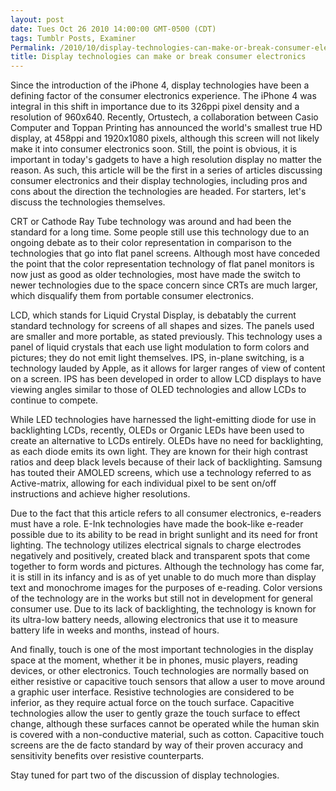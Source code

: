 ```yaml
---
layout: post
date: Tues Oct 26 2010 14:00:00 GMT-0500 (CDT)
tags: Tumblr Posts, Examiner
Permalink: /2010/10/display-technologies-can-make-or-break-consumer-electronics
title: Display technologies can make or break consumer electronics
---
```


Since the introduction of the iPhone 4, display technologies have been a defining factor of the consumer electronics experience. The iPhone 4 was integral in this shift in importance due to its 326ppi pixel density and a resolution of 960x640. Recently, Ortustech, a collaboration between Casio Computer and Toppan Printing has announced the world's smallest true HD display, at 458ppi and 1920x1080 pixels, although this screen will not likely make it into consumer electronics soon. Still, the point is obvious, it is important in today's gadgets to have a high resolution display no matter the reason. As such, this article will be the first in a series of articles discussing consumer electronics and their display technologies, including pros and cons about the direction the technologies are headed. For starters, let's discuss the technologies themselves.

CRT or Cathode Ray Tube technology was around and had been the standard for a long time. Some people still use this technology due to an ongoing debate as to their color representation in comparison to the technologies that go into flat panel screens. Although most have conceded the point that the color representation technology of flat panel monitors is now just as good as older technologies, most have made the switch to newer technologies due to the space concern since CRTs are much larger, which disqualify them from portable consumer electronics.

LCD, which stands for Liquid Crystal Display, is debatably the current standard technology for screens of all shapes and sizes. The panels used are smaller and more portable, as stated previously. This technology uses a panel of liquid crystals that each use light modulation to form colors and pictures; they do not emit light themselves. IPS, in-plane switching, is a technology lauded by Apple, as it allows for larger ranges of view of content on a screen. IPS has been developed in order to allow LCD displays to have viewing angles similar to those of OLED technologies and allow LCDs to continue to compete.

While LED technologies have harnessed the light-emitting diode for use in backlighting LCDs, recently, OLEDs or Organic LEDs have been used to create an alternative to LCDs entirely. OLEDs have no need for backlighting, as each diode emits its own light. They are known for their high contrast ratios and deep black levels because of their lack of backlighting. Samsung has touted their AMOLED screens, which use a technology referred to as Active-matrix, allowing for each individual pixel to be sent on/off instructions and achieve higher resolutions.

Due to the fact that this article refers to all consumer electronics, e-readers must have a role. E-Ink technologies have made the book-like e-reader possible due to its ability to be read in bright sunlight and its need for front lighting. The technology utilizes electrical signals to charge electrodes negatively and positively, created black and transparent spots that come together to form words and pictures. Although the technology has come far, it is still in its infancy and is as of yet unable to do much more than display text and monochrome images for the purposes of e-reading. Color versions of the technology are in the works but still not in development for general consumer use. Due to its lack of backlighting, the technology is known for its ultra-low battery needs, allowing electronics that use it to measure battery life in weeks and months, instead of hours.

And finally, touch is one of the most important technologies in the display space at the moment, whether it be in phones, music players, reading devices, or other electronics. Touch technologies are normally based on either resistive or capacitive touch sensors that allow a user to move around a graphic user interface. Resistive technologies are considered to be inferior, as they require actual force on the touch surface. Capacitive technologies allow the user to gently graze the touch surface to effect change, although these surfaces cannot be operated while the human skin is covered with a non-conductive material, such as cotton. Capacitive touch screens are the de facto standard by way of their proven accuracy and sensitivity benefits over resistive counterparts.

Stay tuned for part two of the discussion of display technologies.